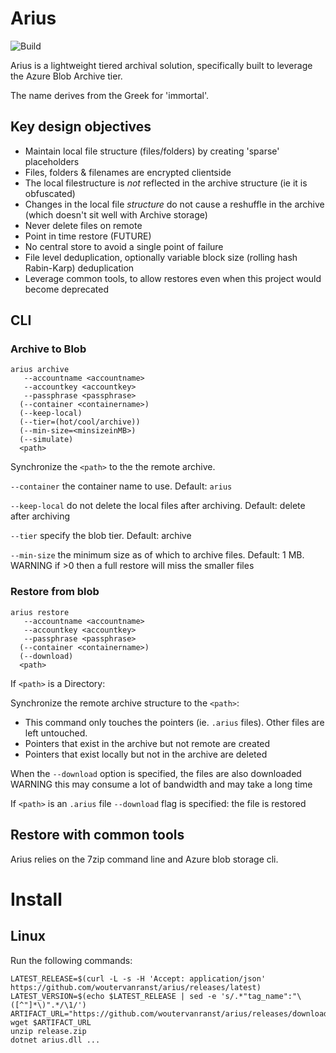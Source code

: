 # Arius

![Build](https://github.com/woutervanranst/Arius/workflows/Build/badge.svg)

Arius is a lightweight tiered archival solution, specifically built to leverage the Azure Blob Archive tier. 

The name derives from the Greek for 'immortal'. 

## Key design objectives
* Maintain local file structure (files/folders) by creating 'sparse' placeholders
* Files, folders & filenames are encrypted clientside
* The local filestructure is _not_ reflected in the archive structure (ie it is obfuscated)
* Changes in the local file _structure_ do not cause a reshuffle in the archive (which doesn't sit well with Archive storage)
* Never delete files on remote
* Point in time restore (FUTURE)
* No central store to avoid a single point of failure
* File level deduplication, optionally variable block size (rolling hash Rabin-Karp) deduplication
* Leverage common tools, to allow restores even when this project would become deprecated

## CLI

### Archive to Blob
```
arius archive 
   --accountname <accountname> 
   --accountkey <accountkey> 
   --passphrase <passphrase>
  (--container <containername>) 
  (--keep-local)
  (--tier=(hot/cool/archive))
  (--min-size=<minsizeinMB>)
  (--simulate)
  <path>
```
Synchronize the `<path>` to the the remote archive.

``--container`` the container name to use. Default: ``arius``

``--keep-local`` do not delete the local files after archiving. Default: delete after archiving

``--tier`` specify the blob tier. Default: archive

``--min-size`` the minimum size as of which to archive files. Default: 1 MB. WARNING if >0 then a full restore will miss the smaller files


### Restore from blob
```
arius restore
   --accountname <accountname> 
   --accountkey <accountkey> 
   --passphrase <passphrase>
  (--container <containername>) 
  (--download)
  <path>
```
If `<path>` is a Directory:

Synchronize the remote archive structure to the `<path>`:
* This command only touches the pointers (ie. `.arius` files). Other files are left untouched.
* Pointers that exist in the archive but not remote are created
* Pointers that exist locally but not in the archive are deleted

When the `--download` option is specified, the files are also downloaded WARNING this may consume a lot of bandwidth and may take a long time

If ``<path>`` is an `.arius` file `--download` flag is specified: the file is restored 


## Restore with common tools

Arius relies on the 7zip command line and Azure blob storage cli.

# Install
## Linux
Run the following commands:
<!-- from https://blog.markvincze.com/download-artifacts-from-a-latest-github-release-in-sh-and-powershell/ -->
```
LATEST_RELEASE=$(curl -L -s -H 'Accept: application/json' https://github.com/woutervanranst/arius/releases/latest)
LATEST_VERSION=$(echo $LATEST_RELEASE | sed -e 's/.*"tag_name":"\([^"]*\)".*/\1/')
ARTIFACT_URL="https://github.com/woutervanranst/arius/releases/download/$LATEST_VERSION/release.zip"
wget $ARTIFACT_URL
unzip release.zip
dotnet arius.dll ...
```
